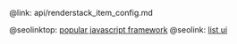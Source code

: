 @link: api/renderstack_item_config.md

@seolinktop: [popular javascript framework](https://webix.com)
@seolink: [list ui](https://webix.com/widget/list/)